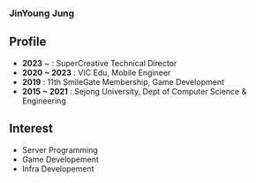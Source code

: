 ### JinYoung Jung
## Profile
+ **2023** ~ : SuperCreative Technical Director
+ **2020 ~ 2023** : VIC Edu, Mobile Engineer
+ **2019** : 11th SmileGate Membership, Game Development
+ **2015 ~ 2021** : Sejong University, Dept of Computer Science & Engineering

## Interest
+ Server Programming
+ Game Developement
+ Infra Developement
